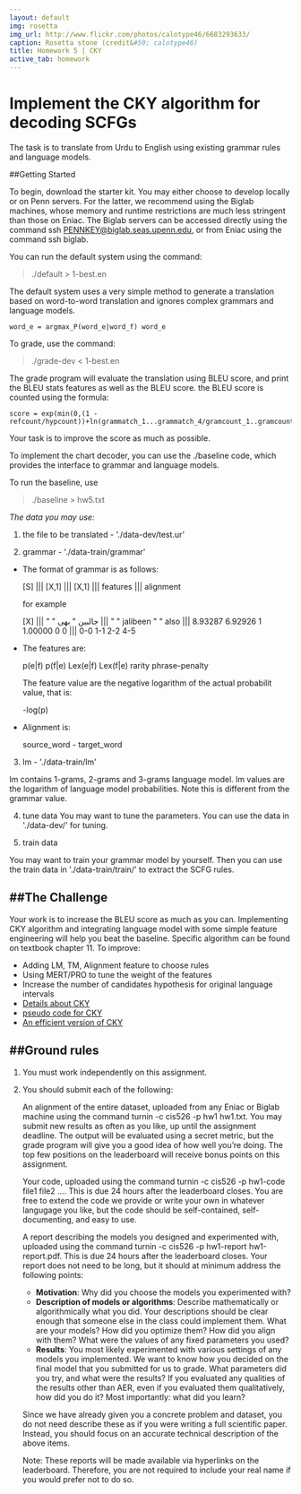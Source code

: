 ```yaml
---
layout: default
img: rosetta
img_url: http://www.flickr.com/photos/calotype46/6683293633/
caption: Rosetta stone (credit&#59; calotype46)
title: Homework 5 | CKY
active_tab: homework
---
```


# Implement the CKY algorithm for decoding SCFGs


The task is to translate from Urdu to English using existing grammar rules and language models. 


##Getting Started

To begin, download the starter kit. You may either choose to develop locally or on Penn servers. For the latter, we recommend using the Biglab machines, whose memory and runtime restrictions are much less stringent than those on Eniac. The Biglab servers can be accessed directly using the command ssh PENNKEY@biglab.seas.upenn.edu, or from Eniac using the command ssh biglab.

You can run the default system using the command:

   > ./default > 1-best.en

The default system uses a very simple method to generate a translation based on word-to-word translation and ignores complex grammars and language models. 
	
	word_e = argmax_P(word_e|word_f) word_e

To grade, use the command:

   > ./grade-dev < 1-best.en

The grade program will evaluate the translation using BLEU score, and print the BLEU stats features as well as the BLEU score.
the BLEU score is counted using the formula:
	
	score = exp(min(0,(1 - refcount/hypcount))+ln(grammatch_1...grammatch_4/gramcount_1..gramcount_4)

Your task is to improve the score as much as possible.

To implement the chart decoder, you can use the ./baseline code, which provides the interface to grammar and language models.

To run the baseline, use

   > ./baseline > hw5.txt

_The data you may use:_

1. the file to be translated - './data-dev/test.ur'

2. grammar - './data-train/grammar'

  * The format of grammar is as follows:
  
      [S] ||| [X,1] ||| [X,1] ||| features ||| alignment

      for example
  
      [X] ||| " " جالبین " بھی ||| " " jalibeen " " also ||| 8.93287 6.92926 1 1.00000 0 0 ||| 0-0 1-1 2-2 4-5

  * The features are:
  
      p(e|f) p(f|e) Lex(e|f) Lex(f|e) rarity phrase-penalty

      The feature value are the negative logarithm of the actual probabilit value, that is:

      -log(p)

  * Alignment is:
  
      source\_word - target\_word

3. lm - './data-train/lm'

  lm contains 1-grams, 2-grams and 3-grams language model. 
  lm values are the logarithm of language model probabilities. Note this is different from the grammar value.

4. tune data
  You may want to tune the parameters. You can use the data in './data-dev/' for tuning.

5. train data
 
  You may want to train your grammar model by yourself. Then you can use the train data in './data-train/train/' to extract the SCFG rules.



##The Challenge
----
Your work is to increase the BLEU score as much as you can. Implementing CKY algorithm and integrating language model with some simple feature engineering will help you beat the baseline. Specific algorithm can be found on textbook chapter 11. To improve:


  * Adding LM, TM, Alignment feature to choose rules
  * Using MERT/PRO to tune the weight of the features
  * Increase the number of candidates hypothesis for original language intervals 
  * [Details about CKY](http://pages.cs.wisc.edu/~agorenst/cyk.pdf)  
  * [pseudo code for CKY](http://pages.cs.wisc.edu/~agorenst/cyk.pdf)
  * [An efficient version of CKY](http://www.petrovi.de/data/iwpt11.pdf)
  
##Ground rules
------
1. You must work independently on this assignment.

2. You should submit each of the following:

	An alignment of the entire dataset, uploaded from any Eniac or Biglab machine using the command turnin -c cis526 -p hw1 hw1.txt. You may submit new results as often as you like, up until the assignment deadline. The output will be evaluated using a secret metric, but the grade program will give you a good idea of how well you’re doing. The top few positions on the leaderboard will receive bonus points on this assignment.

	Your code, uploaded using the command turnin -c cis526 -p hw1-code file1 file2 .... This is due 24 hours after the leaderboard closes. You are free to extend the code we provide or write your own in whatever langugage you like, but the code should be self-contained, self-documenting, and easy to use.

	A report describing the models you designed and experimented with, uploaded using the command turnin -c cis526 -p hw1-report hw1-report.pdf. This is due 24 hours after the leaderboard closes. Your report does not need to be long, but it should at minimum address the following points:

	* **Motivation**: Why did you choose the models you experimented with?
	* **Description of models or algorithms**: Describe mathematically or algorithmically what you did. Your descriptions should be clear enough that someone else in the class could implement them. What are your models? How did you optimize them? How did you align with them? What were the values of any fixed parameters you used?
	* **Results**: You most likely experimented with various settings of any models you implemented. We want to know how you decided on the final model that you submitted for us to grade. What parameters did you try, and what were the results? If you evaluated any qualities of the results other than AER, even if you evaluated them qualitatively, how did you do it? Most importantly: what did you learn?

	Since we have already given you a concrete problem and dataset, you do not need describe these as if you were writing a full scientific paper. Instead, you should focus on an accurate technical description of the above items.

	Note: These reports will be made available via hyperlinks on the leaderboard. Therefore, you are not required to include your real name if you would prefer not to do so.


